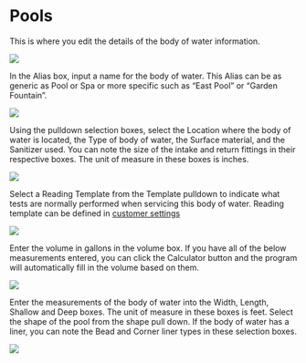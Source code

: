 # Pools

This is where you edit the details of the body of water information.

![](https://cdn.realsgii2.dev/wise-software-docs/image_38.fda1c8d4.png)

In the Alias box, input a name for the body of water. This Alias can be as generic as Pool or Spa or more specific such as “East Pool” or “Garden Fountain”.

![](https://cdn.realsgii2.dev/wise-software-docs/image_39.be2f65bd.png)

Using the pulldown selection boxes, select the Location where the body of water is located, the Type of body of water, the Surface material, and the Sanitizer used. You can note the size of the intake and return fittings in their respective boxes. The unit of measure in these boxes is inches.

![](https://cdn.realsgii2.dev/wise-software-docs/image_40.cdd4e27c.png)

Select a Reading Template from the Template pulldown to indicate what tests are normally performed when servicing this body of water. Reading template can be defined in [customer settings](https://docs.wisesoftwareinc.com/enterprise/customers/settings#reading-templates)

![](https://cdn.realsgii2.dev/wise-software-docs/image_41.c2401428.png)

Enter the volume in gallons in the volume box. If you have all of the below measurements entered, you can click the Calculator button and the program will automatically fill in the volume based on them.

![](https://cdn.realsgii2.dev/wise-software-docs/image_42.9a0fb435.png)

Enter the measurements of the body of water into the Width, Length, Shallow and Deep boxes. The unit of measure in these boxes is feet. Select the shape of the pool from the shape pull down. If the body of water has a liner, you can note the Bead and Corner liner types in these selection boxes.

![](https://cdn.realsgii2.dev/wise-software-docs/image_43.e56645ec.png)

